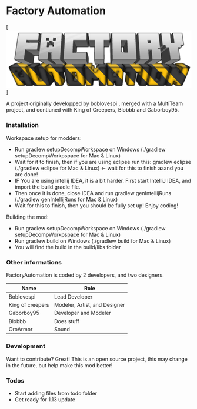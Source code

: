 # Factory Automation

[![FactoryAutomation](logo_transparent.png)]

A project originally developped by boblovespi , merged with a MultiTeam project, and contiuned with King of Creepers, Blobbb and Gaborboy95.

### Installation

  Workspace setup for modders:
  - Run gradlew setupDecompWorkspace on Windows (./gradlew setupDecompWorkpspace for Mac & Linux)
  - Wait for it to finish, then if you are using eclipse run this: gradlew eclipse (./gradlew eclipse for Mac & Linux) <- wait for this to finish aaand you are done!
  - IF You are using intellij IDEA, it is a bit harder. First start IntelliJ IDEA, and import the build.gradle file.
  - Then once it is done, close IDEA and run gradlew genIntellijRuns (./gradlew genIntellijRuns for Mac & Linux)
  - Wait for this to finish, then you should be fully set up! Enjoy coding!
  
  Building the mod:
  - Run gradlew setupDecompWorkspace on Windows (./gradlew setupDecompWorkpspace for Mac & Linux)
  - Run gradlew build on Windows (./gradlew build for Mac & Linux)
  - You will find the build in the build/libs folder

### Other informations
FactoryAutomation is coded by 2 developers, and two designers.

|Name|Role|
|---------|-----|
|Boblovespi|Lead Developer|
|King of creepers|Modeler, Artist, and Designer|
|Gaborboy95|Developer and Modeler|
|Blobbb|Does stuff|
|OroArmor|Sound|


### Development

Want to contribute? Great!
This is an open source project, this may change in the future, but help make this mod better!

### Todos

 - Start adding files from todo folder
 - Get ready for 1.13 update


